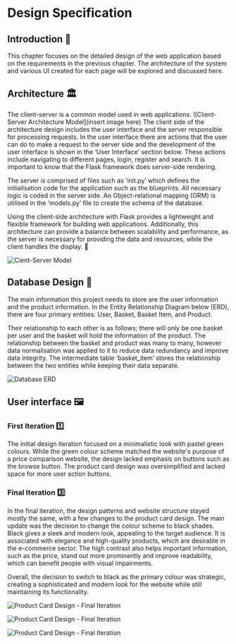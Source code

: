 # Design Specification

## Introduction 📝

This chapter focuses on the detailed design of the web application based on the requirements in the previous chapter. The architecture of the system and various UI created for each page will be explored and discussed here.

## Architecture 🏛️

The client-server is a common model used in web applications.
![Client-Server Architecture Model](insert image here)
The client side of the architecture design includes the user interface and the server responsible for processing requests. In the user interface there are actions that the user can do to make a request to the server side and the development of the user interface is shown in the ‘User Interface’ section below. These actions include navigating to different pages, login, register and search. It is important to know that the Flask framework does server-side rendering.

The server is comprised of files such as ‘init.py’ which defines the initialisation code for the application such as the blueprints. All necessary logic is coded in the server side. An Object-relational mapping (ORM) is utilised in the ‘models.py’ file to create the schema of the database.

Using the client-side architecture with Flask provides a lightweight and flexible framework for building web applications. Additionally, this architecture can provide a balance between scalability and performance, as the server is necessary for providing the data and resources, while the client handles the display. 🌟

![Cient-Server Model](Documentation/Design/Website%20Architecture.jpg)

## Database Design 💾

The main information this project needs to store are the user information and the product information. In the Entity Relationship Diagram below (ERD), there are four primary entities: User, Basket, Basket Item, and Product.

Their relationship to each other is as follows; there will only be one basket per user and the basket will hold the information of the product. The relationship between the basket and product was many to many, however data normalisation was applied to it to reduce data redundancy and improve data integrity. The intermediate table ‘basket_item’ stores the relationship between the two entities while keeping their data separate.

![Database ERD](Documentation/Design/Database%20ERD.jpg)

## User interface 🖼️

### First Iteration :one:

The initial design iteration focused on a minimalistic look with pastel green colours. While the green colour scheme matched the website's purpose of a price comparison website, the design lacked emphasis on buttons such as the browse button. The product card design was oversimplified and lacked space for more user action buttons.

### Final Iteration :three:

In the final iteration, the design patterns and website structure stayed mostly the same, with a few changes to the product card design. The main update was the decision to change the colour scheme to black shades. Black gives a sleek and modern look, appealing to the target audience. It is associated with elegance and high-quality products, which are desirable in the e-commerce sector. The high contrast also helps important information, such as the price, stand out more prominently and improve readability, which can benefit people with visual impairments.

Overall, the decision to switch to black as the primary colour was strategic, creating a sophisticated and modern look for the website while still maintaining its functionality.

![Product Card Design - Final Iteration](Documentation/Design/style_3/colours.jpg "Colour Palette")

![Product Card Design - Final Iteration](Documentation/Design/style_3/home.jpg "Home Design")

![Product Card Design - Final Iteration](Documentation/Design/style_3/phone.jpg)
